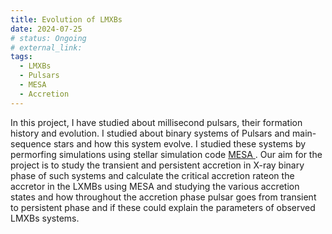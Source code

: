 ```yaml
---
title: Evolution of LMXBs
date: 2024-07-25
# status: Ongoing
# external_link:
tags:
  - LMXBs
  - Pulsars
  - MESA
  - Accretion
---
```


<!--more-->

In this project, I have studied about millisecond pulsars, their formation history and evolution. I studied about binary systems of Pulsars and main-sequence stars and how this system evolve. I studied these systems by permorfing simulations using stellar simulation code
<a href = "https://docs.mesastar.org/en/release-r24.03.1/" > MESA </a>.
Our aim for the project is to study the transient and persistent accretion in X-ray binary phase of such systems and calculate the critical accretion rateon the accretor in the LXMBs using MESA and studying the various accretion states and how throughout the accretion phase pulsar goes from transient to persistent phase and if these could explain the parameters of observed LMXBs systems.
